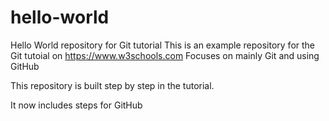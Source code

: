 # hello-world
Hello World repository for Git tutorial
This is an example repository for the Git tutoial on https://www.w3schools.com
Focuses on mainly Git and using GitHub

This repository is built step by step in the tutorial.

It now includes steps for GitHub
